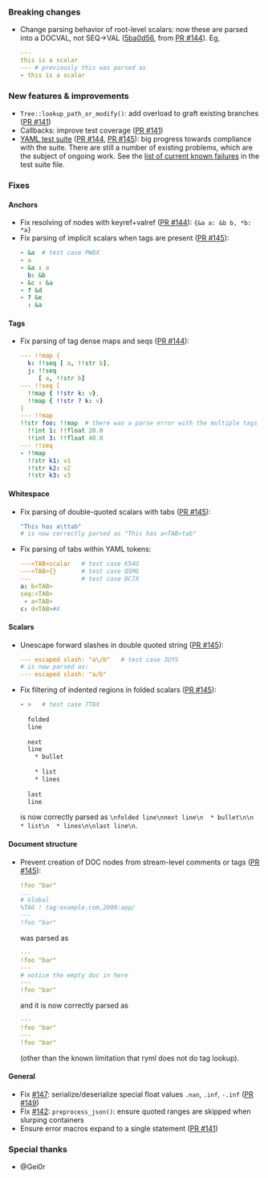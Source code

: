 
### Breaking changes

- Change parsing behavior of root-level scalars: now these are parsed
into a DOCVAL, not SEQ->VAL ([5ba0d56](https://github.com/biojppm/rapidyaml/pull/144/commits/5ba0d56904daef1509f0073695145c4835ab1b30), from [PR #144](https://github.com/biojppm/rapidyaml/pull/144)). Eg,
  ```yaml
  ---
  this is a scalar
  --- # previously this was parsed as
  - this is a scalar
  ```

### New features & improvements

- `Tree::lookup_path_or_modify()`: add overload to graft existing branches ([PR #141](https://github.com/biojppm/rapidyaml/pull/141))
- Callbacks: improve test coverage ([PR #141](https://github.com/biojppm/rapidyaml/pull/141))
- [YAML test suite](https://github.com/yaml/yaml-test-suite) ([PR
#144](https://github.com/biojppm/rapidyaml/pull/144), [PR
#145](https://github.com/biojppm/rapidyaml/pull/145)): big progress
towards compliance with the suite. There are still a number of
existing problems, which are the subject of ongoing work. See the
[list of current known
failures](../test/test_suite/test_suite_parts.cpp) in the test suite
file.


### Fixes

#### Anchors
- Fix resolving of nodes with keyref+valref ([PR #144](https://github.com/biojppm/rapidyaml/pull/144)): `{&a a: &b b, *b: *a}`
- Fix parsing of implicit scalars when tags are present ([PR #145](https://github.com/biojppm/rapidyaml/pull/145)):
  ```yaml
  - &a  # test case PW8X
  - a
  - &a : a
    b: &b
  - &c : &a
  - ? &d
  - ? &e
    : &a
  ```

#### Tags
- Fix parsing of tag dense maps and seqs ([PR #144](https://github.com/biojppm/rapidyaml/pull/144)):
  ```yaml
  --- !!map {
    k: !!seq [ a, !!str b],
    j: !!seq
       [ a, !!str b]
  --- !!seq [
    !!map { !!str k: v},
    !!map { !!str ? k: v}
  ]
  --- !!map
  !!str foo: !!map  # there was a parse error with the multiple tags
    !!int 1: !!float 20.0
    !!int 3: !!float 40.0
  --- !!seq
  - !!map
    !!str k1: v1
    !!str k2: v2
    !!str k3: v3
  ```

#### Whitespace
- Fix parsing of double-quoted scalars with tabs ([PR #145](https://github.com/biojppm/rapidyaml/pull/145)):
  ```yaml
  "This has a\ttab"
  # is now correctly parsed as "This has a<TAB>tab"
  ```
- Fix parsing of tabs within YAML tokens:
  ```yaml
  ---<TAB>scalar   # test case K54U
  ---<TAB>{}       # test case Q5MG
  ---              # test case DC7X
  a: b<TAB>
  seq:<TAB>
   - a<TAB>
  c: d<TAB>#X
  ```

#### Scalars
- Unescape forward slashes in double quoted string ([PR #145](https://github.com/biojppm/rapidyaml/pull/145)):
  ```yaml
  --- escaped slash: "a\/b"   # test case 3UYS
  # is now parsed as:
  --- escaped slash: "a/b"
  ```
- Fix filtering of indented regions in folded scalars ([PR #145](https://github.com/biojppm/rapidyaml/pull/145)):
  ```yaml
  - >   # test case 7T8X
    
    folded
    line
    
    next
    line
      * bullet
    
      * list
      * lines
    
    last
    line
  ```
  is now correctly parsed as `\nfolded line\nnext line\n  * bullet\n\n  * list\n  * lines\n\nlast line\n`.

#### Document structure
- Prevent creation of DOC nodes from stream-level comments or tags ([PR #145](https://github.com/biojppm/rapidyaml/pull/145)):
  ```yaml
  !foo "bar"
  ...
  # Global
  %TAG ! tag:example.com,2000:app/
  ---
  !foo "bar"
  ```
  was parsed as
  ```yaml
  ---
  !foo "bar"
  ---
  # notice the empty doc in here
  ---
  !foo "bar"
  ```
  and it is now correctly parsed as
  ```yaml
  ---
  !foo "bar"
  ---
  !foo "bar"
  ```
  (other than the known limitation that ryml does not do tag lookup).


#### General

- Fix [#147](https://github.com/biojppm/rapidyaml/issues/147): serialize/deserialize special float values `.nan`, `.inf`, `-.inf` ([PR #149](https://github.com/biojppm/rapidyaml/pull/149))
- Fix [#142](https://github.com/biojppm/rapidyaml/issues/142): `preprocess_json()`: ensure quoted ranges are skipped when slurping containers
- Ensure error macros expand to a single statement ([PR #141](https://github.com/biojppm/rapidyaml/pull/141))


### Special thanks

- @Gei0r
